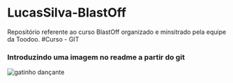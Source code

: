 # LucasSilva-BlastOff
Repositório referente ao curso BlastOff organizado e minsitrado pela equipe da Toodoo.
#Curso - GIT
### Introduzindo uma imagem no readme a partir do git

![gatinho dançante]('https://github.com/LusquesToodoo/LucasSilva-BlastOff/blob/main/Curso%20-%20Git/tarefas/tarefa%202%20-%20readme/mygif.gif')